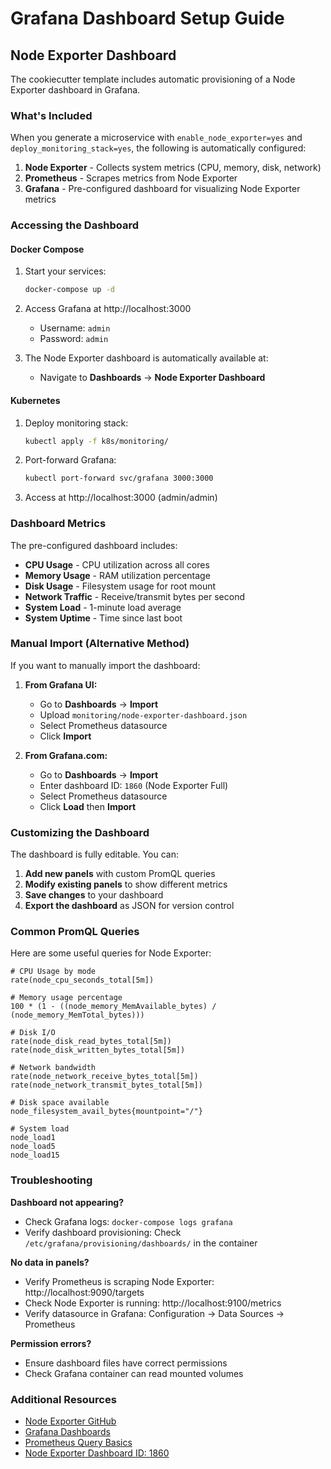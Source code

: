 # Grafana Dashboard Setup Guide

## Node Exporter Dashboard

The cookiecutter template includes automatic provisioning of a Node Exporter dashboard in Grafana.

### What's Included

When you generate a microservice with `enable_node_exporter=yes` and `deploy_monitoring_stack=yes`, the following is automatically configured:

1. **Node Exporter** - Collects system metrics (CPU, memory, disk, network)
2. **Prometheus** - Scrapes metrics from Node Exporter
3. **Grafana** - Pre-configured dashboard for visualizing Node Exporter metrics

### Accessing the Dashboard

#### Docker Compose

1. Start your services:
   ```bash
   docker-compose up -d
   ```

2. Access Grafana at http://localhost:3000
   - Username: `admin`
   - Password: `admin`

3. The Node Exporter dashboard is automatically available at:
   - Navigate to **Dashboards** → **Node Exporter Dashboard**

#### Kubernetes

1. Deploy monitoring stack:
   ```bash
   kubectl apply -f k8s/monitoring/
   ```

2. Port-forward Grafana:
   ```bash
   kubectl port-forward svc/grafana 3000:3000
   ```

3. Access at http://localhost:3000 (admin/admin)

### Dashboard Metrics

The pre-configured dashboard includes:

- **CPU Usage** - CPU utilization across all cores
- **Memory Usage** - RAM utilization percentage
- **Disk Usage** - Filesystem usage for root mount
- **Network Traffic** - Receive/transmit bytes per second
- **System Load** - 1-minute load average
- **System Uptime** - Time since last boot

### Manual Import (Alternative Method)

If you want to manually import the dashboard:

1. **From Grafana UI:**
   - Go to **Dashboards** → **Import**
   - Upload `monitoring/node-exporter-dashboard.json`
   - Select Prometheus datasource
   - Click **Import**

2. **From Grafana.com:**
   - Go to **Dashboards** → **Import**
   - Enter dashboard ID: `1860` (Node Exporter Full)
   - Select Prometheus datasource
   - Click **Load** then **Import**

### Customizing the Dashboard

The dashboard is fully editable. You can:

1. **Add new panels** with custom PromQL queries
2. **Modify existing panels** to show different metrics
3. **Save changes** to your dashboard
4. **Export the dashboard** as JSON for version control

### Common PromQL Queries

Here are some useful queries for Node Exporter:

```promql
# CPU Usage by mode
rate(node_cpu_seconds_total[5m])

# Memory usage percentage
100 * (1 - ((node_memory_MemAvailable_bytes) / (node_memory_MemTotal_bytes)))

# Disk I/O
rate(node_disk_read_bytes_total[5m])
rate(node_disk_written_bytes_total[5m])

# Network bandwidth
rate(node_network_receive_bytes_total[5m])
rate(node_network_transmit_bytes_total[5m])

# Disk space available
node_filesystem_avail_bytes{mountpoint="/"}

# System load
node_load1
node_load5
node_load15
```

### Troubleshooting

**Dashboard not appearing?**
- Check Grafana logs: `docker-compose logs grafana`
- Verify dashboard provisioning: Check `/etc/grafana/provisioning/dashboards/` in the container

**No data in panels?**
- Verify Prometheus is scraping Node Exporter: http://localhost:9090/targets
- Check Node Exporter is running: http://localhost:9100/metrics
- Verify datasource in Grafana: Configuration → Data Sources → Prometheus

**Permission errors?**
- Ensure dashboard files have correct permissions
- Check Grafana container can read mounted volumes

### Additional Resources

- [Node Exporter GitHub](https://github.com/prometheus/node_exporter)
- [Grafana Dashboards](https://grafana.com/grafana/dashboards/)
- [Prometheus Query Basics](https://prometheus.io/docs/prometheus/latest/querying/basics/)
- [Node Exporter Dashboard ID: 1860](https://grafana.com/grafana/dashboards/1860)
